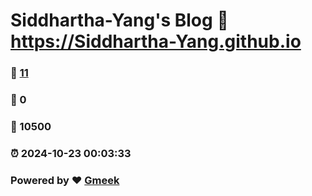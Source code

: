 # Siddhartha-Yang's Blog :link: https://Siddhartha-Yang.github.io 
### :page_facing_up: [11](https://Siddhartha-Yang.github.io/tag.html) 
### :speech_balloon: 0 
### :hibiscus: 10500 
### :alarm_clock: 2024-10-23 00:03:33 
### Powered by :heart: [Gmeek](https://github.com/Meekdai/Gmeek)
